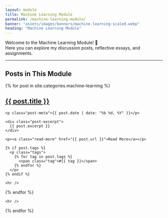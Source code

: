 ```yaml
---
layout: module
title: Machine Learning Module
permalink: /machine-learning-module/
banner: "assets/images/banners/machine-learning-scaled.webp"
heading: "Machine Learning Module"
---
```


Welcome to the Machine Learning Module! 👋  
Here you can explore my discussion posts, reflective essays, and assignments.

---

## Posts in This Module
{% for post in site.categories.machine-learning %}
  <div class="post-preview">
    <h2><a class="post-title" href="{{ post.url }}">{{ post.title }}</a></h2>
    
    <p class="post-meta">{{ post.date | date: "%b %d, %Y" }}</p>

    <div class="post-excerpt">
      {{ post.excerpt }}
    </div>

    <p><a class="read-more" href="{{ post.url }}">Read More</a></p>

    {% if post.tags %}
      <p class="tags">
        {% for tag in post.tags %}
          <span class="tag">#{{ tag }}</span>
        {% endfor %}
      </p>
    {% endif %}

    <hr />
  </div>
{% endfor %}


    <hr />
  </div>
{% endfor %}



